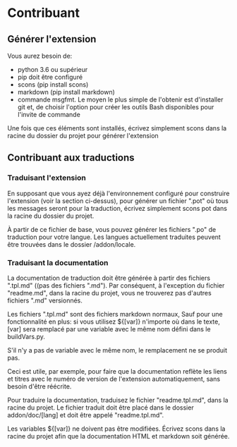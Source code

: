 # Contribuant

## Générer l'extension

Vous aurez besoin de:

* python 3.6 ou supérieur
* pip doit être configuré
* scons (pip install scons)
* markdown (pip install markdown)
* commande msgfmt. Le moyen le plus simple de l'obtenir est d'installer git et, de choisir l'option pour créer les outils Bash disponibles pour l'invite de commande

Une fois que ces éléments sont installés, écrivez simplement  scons dans la racine du dossier du projet pour générer l'extension

## Contribuant aux traductions

### Traduisant l'extension

En supposant que vous ayez déjà l'environnement configuré pour construire l'extension (voir la section ci-dessus), pour générer un fichier ".pot" où tous les messages seront pour la traduction, écrivez simplement scons pot dans la racine du dossier du projet.

À partir de ce fichier de base, vous pouvez générer les fichiers ".po" de traduction  pour votre langue.
Les langues actuellement traduites peuvent être trouvées dans le dossier /addon/locale.

### Traduisant la documentation

La documentation de traduction doit être générée à partir des fichiers ".tpl.md" ((pas des fichiers ".md"). Par conséquent, à l'exception du fichier "readme.md", dans la racine du projet, vous ne trouverez pas d'autres fichiers ".md" versionnés.

Les fichiers ".tpl.md" sont des fichiers markdown normaux, Sauf pour  une fonctionnalité en plus: si vous utilisez ${[var]} n'importe où dans le texte, [var] sera remplacé par une variable avec le même nom défini dans  le buildVars.py.

S'il n'y a pas de variable avec le même nom, le remplacement ne se produit pas.

Ceci est utile, par exemple, pour faire que la documentation reflète les liens et titres avec le numéro de version  de l'extension automatiquement, sans besoin d'être réécrite.

Pour traduire la documentation, traduisez le fichier "readme.tpl.md", dans la racine du projet. Le fichier traduit doit être placé dans le dossier addon/doc/[lang] et doit être appelé "readme.tpl.md".

Les variables ${[var]} ne doivent pas être modifiées. Écrivez  scons dans la racine du projet afin que la documentation  HTML et markdown soit générée.
